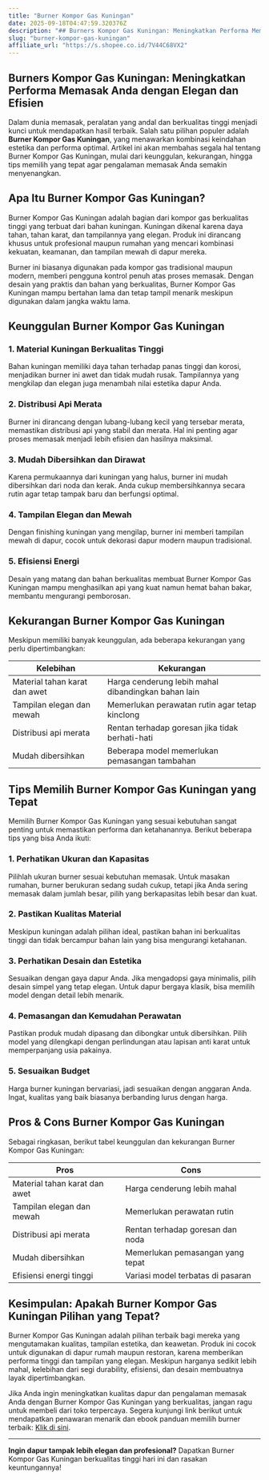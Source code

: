 ```yaml
---
title: "Burner Kompor Gas Kuningan"
date: 2025-09-18T04:47:59.320376Z
description: "## Burners Kompor Gas Kuningan: Meningkatkan Performa Memasak Anda dengan Elegan dan Efisien..."
slug: "burner-kompor-gas-kuningan"
affiliate_url: "https://s.shopee.co.id/7V44C68VX2"
---
```

## Burners Kompor Gas Kuningan: Meningkatkan Performa Memasak Anda dengan Elegan dan Efisien

Dalam dunia memasak, peralatan yang andal dan berkualitas tinggi menjadi kunci untuk mendapatkan hasil terbaik. Salah satu pilihan populer adalah **Burner Kompor Gas Kuningan**, yang menawarkan kombinasi keindahan estetika dan performa optimal. Artikel ini akan membahas segala hal tentang Burner Kompor Gas Kuningan, mulai dari keunggulan, kekurangan, hingga tips memilih yang tepat agar pengalaman memasak Anda semakin menyenangkan.

## Apa Itu Burner Kompor Gas Kuningan?

Burner Kompor Gas Kuningan adalah bagian dari kompor gas berkualitas tinggi yang terbuat dari bahan kuningan. Kuningan dikenal karena daya tahan, tahan karat, dan tampilannya yang elegan. Produk ini dirancang khusus untuk profesional maupun rumahan yang mencari kombinasi kekuatan, keamanan, dan tampilan mewah di dapur mereka.

Burner ini biasanya digunakan pada kompor gas tradisional maupun modern, memberi pengguna kontrol penuh atas proses memasak. Dengan desain yang praktis dan bahan yang berkualitas, Burner Kompor Gas Kuningan mampu bertahan lama dan tetap tampil menarik meskipun digunakan dalam jangka waktu lama.

## Keunggulan Burner Kompor Gas Kuningan

### 1. Material Kuningan Berkualitas Tinggi
Bahan kuningan memiliki daya tahan terhadap panas tinggi dan korosi, menjadikan burner ini awet dan tidak mudah rusak. Tampilannya yang mengkilap dan elegan juga menambah nilai estetika dapur Anda.

### 2. Distribusi Api Merata
Burner ini dirancang dengan lubang-lubang kecil yang tersebar merata, memastikan distribusi api yang stabil dan merata. Hal ini penting agar proses memasak menjadi lebih efisien dan hasilnya maksimal.

### 3. Mudah Dibersihkan dan Dirawat
Karena permukaannya dari kuningan yang halus, burner ini mudah dibersihkan dari noda dan kerak. Anda cukup membersihkannya secara rutin agar tetap tampak baru dan berfungsi optimal.

### 4. Tampilan Elegan dan Mewah
Dengan finishing kuningan yang mengilap, burner ini memberi tampilan mewah di dapur, cocok untuk dekorasi dapur modern maupun tradisional.

### 5. Efisiensi Energi
Desain yang matang dan bahan berkualitas membuat Burner Kompor Gas Kuningan mampu menghasilkan api yang kuat namun hemat bahan bakar, membantu mengurangi pemborosan.

## Kekurangan Burner Kompor Gas Kuningan

Meskipun memiliki banyak keunggulan, ada beberapa kekurangan yang perlu dipertimbangkan:

| Kelebihan | Kekurangan |
| --- | --- |
| Material tahan karat dan awet | Harga cenderung lebih mahal dibandingkan bahan lain |
| Tampilan elegan dan mewah | Memerlukan perawatan rutin agar tetap kinclong |
| Distribusi api merata | Rentan terhadap goresan jika tidak berhati-hati |
| Mudah dibersihkan | Beberapa model memerlukan pemasangan tambahan |

## Tips Memilih Burner Kompor Gas Kuningan yang Tepat

Memilih Burner Kompor Gas Kuningan yang sesuai kebutuhan sangat penting untuk memastikan performa dan ketahanannya. Berikut beberapa tips yang bisa Anda ikuti:

### 1. Perhatikan Ukuran dan Kapasitas
Pilihlah ukuran burner sesuai kebutuhan memasak. Untuk masakan rumahan, burner berukuran sedang sudah cukup, tetapi jika Anda sering memasak dalam jumlah besar, pilih yang berkapasitas lebih besar dan kuat.

### 2. Pastikan Kualitas Material
Meskipun kuningan adalah pilihan ideal, pastikan bahan ini berkualitas tinggi dan tidak bercampur bahan lain yang bisa mengurangi ketahanan.

### 3. Perhatikan Desain dan Estetika
Sesuaikan dengan gaya dapur Anda. Jika mengadopsi gaya minimalis, pilih desain simpel yang tetap elegan. Untuk dapur bergaya klasik, bisa memilih model dengan detail lebih menarik.

### 4. Pemasangan dan Kemudahan Perawatan
Pastikan produk mudah dipasang dan dibongkar untuk dibersihkan. Pilih model yang dilengkapi dengan perlindungan atau lapisan anti karat untuk memperpanjang usia pakainya.

### 5. Sesuaikan Budget
Harga burner kuningan bervariasi, jadi sesuaikan dengan anggaran Anda. Ingat, kualitas yang baik biasanya berbanding lurus dengan harga.

## Pros & Cons Burner Kompor Gas Kuningan

Sebagai ringkasan, berikut tabel keunggulan dan kekurangan Burner Kompor Gas Kuningan:

| **Pros** | **Cons** |
| --- | --- |
| Material tahan karat dan awet | Harga cenderung lebih mahal |
| Tampilan elegan dan mewah | Memerlukan perawatan rutin |
| Distribusi api merata | Rentan terhadap goresan dan noda |
| Mudah dibersihkan | Memerlukan pemasangan yang tepat |
| Efisiensi energi tinggi | Variasi model terbatas di pasaran |

## Kesimpulan: Apakah Burner Kompor Gas Kuningan Pilihan yang Tepat?

Burner Kompor Gas Kuningan adalah pilihan terbaik bagi mereka yang mengutamakan kualitas, tampilan estetika, dan keawetan. Produk ini cocok untuk digunakan di dapur rumah maupun restoran, karena memberikan performa tinggi dan tampilan yang elegan. Meskipun harganya sedikit lebih mahal, kelebihan dari segi durability, efisiensi, dan desain membuatnya layak dipertimbangkan.

Jika Anda ingin meningkatkan kualitas dapur dan pengalaman memasak Anda dengan Burner Kompor Gas Kuningan yang berkualitas, jangan ragu untuk membeli dari toko terpercaya. Segera kunjungi link berikut untuk mendapatkan penawaran menarik dan ebook panduan memilih burner terbaik: [Klik di sini](https://s.shopee.co.id/7V44C68VX2).

---

**Ingin dapur tampak lebih elegan dan profesional?** Dapatkan Burner Kompor Gas Kuningan berkualitas tinggi hari ini dan rasakan keuntungannya!